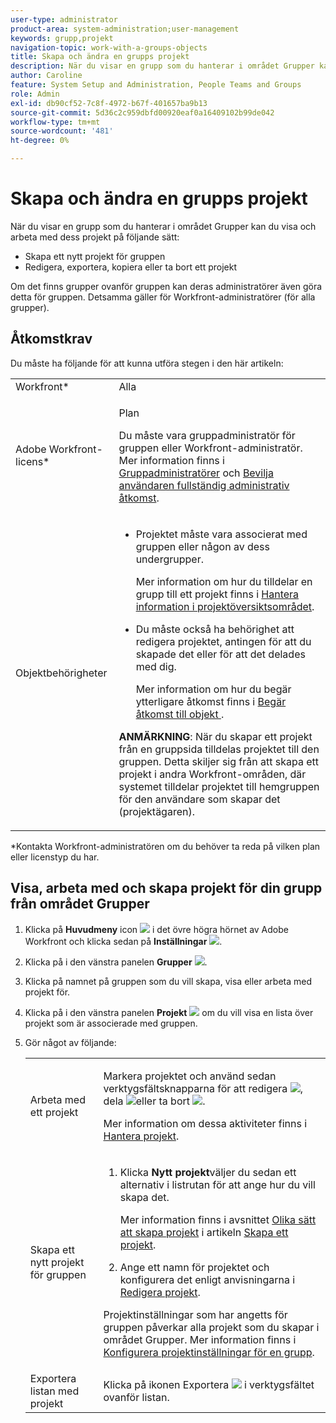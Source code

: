```yaml
---
user-type: administrator
product-area: system-administration;user-management
keywords: grupp,projekt
navigation-topic: work-with-a-groups-objects
title: Skapa och ändra en grupps projekt
description: När du visar en grupp som du hanterar i området Grupper kan du skapa, redigera export, kopiera och ta bort gruppens projekt.
author: Caroline
feature: System Setup and Administration, People Teams and Groups
role: Admin
exl-id: db90cf52-7c8f-4972-b67f-401657ba9b13
source-git-commit: 5d36c2c959dbfd00920eaf0a16409102b99de042
workflow-type: tm+mt
source-wordcount: '481'
ht-degree: 0%

---
```


# Skapa och ändra en grupps projekt

När du visar en grupp som du hanterar i området Grupper kan du visa och arbeta med dess projekt på följande sätt:

* Skapa ett nytt projekt för gruppen
* Redigera, exportera, kopiera eller ta bort ett projekt

Om det finns grupper ovanför gruppen kan deras administratörer även göra detta för gruppen. Detsamma gäller för Workfront-administratörer (för alla grupper).

## Åtkomstkrav

Du måste ha följande för att kunna utföra stegen i den här artikeln:

<table style="table-layout:auto"> 
 <col> 
 <col> 
 <tbody> 
  <tr> 
   <td >Workfront</a>*</td> 
   <td>Alla</td> 
  </tr> 
  <tr> 
   <td>Adobe Workfront-licens</a>*</td> 
   <td> <p>Plan </p> <p>Du måste vara gruppadministratör för gruppen eller Workfront-administratör. Mer information finns i <a href="../../../administration-and-setup/manage-groups/group-roles/group-administrators.md" class="MCXref xref">Gruppadministratörer</a> och <a href="../../../administration-and-setup/add-users/configure-and-grant-access/grant-a-user-full-administrative-access.md" class="MCXref xref">Bevilja användaren fullständig administrativ åtkomst</a>.</p> </td> 
  </tr> 
  <tr> 
   <td role="rowheader">Objektbehörigheter</td> 
   <td> 
    <ul> 
     <li> <p>Projektet måste vara associerat med gruppen eller någon av dess undergrupper. </p> <p>Mer information om hur du tilldelar en grupp till ett projekt finns i <a href="../../../manage-work/projects/manage-projects/understand-project-overview-area.md" class="MCXref xref">Hantera information i projektöversiktsområdet</a>.</p> </li> 
     <li> <p>Du måste också ha behörighet att redigera projektet, antingen för att du skapade det eller för att det delades med dig.</p> <p>Mer information om hur du begär ytterligare åtkomst finns i <a href="../../../workfront-basics/grant-and-request-access-to-objects/request-access.md" class="MCXref xref">Begär åtkomst till objekt </a>.</p> </li> 
    </ul> <p><b>ANMÄRKNING</b>: När du skapar ett projekt från en gruppsida tilldelas projektet till den gruppen. Detta skiljer sig från att skapa ett projekt i andra Workfront-områden, där systemet tilldelar projektet till hemgruppen för den användare som skapar det (projektägaren).</p> </td> 
  </tr> 
 </tbody> 
</table>

&#42;Kontakta Workfront-administratören om du behöver ta reda på vilken plan eller licenstyp du har.

## Visa, arbeta med och skapa projekt för din grupp från området Grupper

1. Klicka på **Huvudmeny** icon ![](assets/main-menu-icon.png) i det övre högra hörnet av Adobe Workfront och klicka sedan på **Inställningar** ![](assets/gear-icon-settings.png).

1. Klicka på i den vänstra panelen **Grupper** ![](assets/groups-icon.png).

1. Klicka på namnet på gruppen som du vill skapa, visa eller arbeta med projekt för.
1. Klicka på i den vänstra panelen **Projekt** ![](assets/projects-in-main-menu.png) om du vill visa en lista över projekt som är associerade med gruppen.

1. Gör något av följande:

   <table style="table-layout:auto"> 
    <col> 
    <col> 
    <tbody> 
     <tr> 
      <td role="rowheader"> <p>Arbeta med ett projekt</p> </td> 
      <td> <p>Markera projektet och använd sedan verktygsfältsknapparna för att redigera <img src="assets/edit-icon.png">, dela <img src="assets/share-icon.png">eller ta bort <img src="assets/delete.png">.</p> <p>Mer information om dessa aktiviteter finns i <a href="../../../manage-work/projects/manage-projects/manage-projects-overview.md" class="MCXref xref">Hantera projekt</a>.</p> </td> 
     </tr> 
     <tr> 
      <td role="rowheader"> <p>Skapa ett nytt projekt för gruppen</p> </td> 
      <td> 
       <ol> 
        <li value="1"> <p>Klicka <strong>Nytt projekt</strong>väljer du sedan ett alternativ i listrutan för att ange hur du vill skapa det. </p> <p>Mer information finns i avsnittet <a href="../../../manage-work/projects/create-projects/create-project.md#ways-to-create-projects" class="MCXref xref">Olika sätt att skapa projekt</a> i artikeln <a href="../../../manage-work/projects/create-projects/create-project.md" class="MCXref xref">Skapa ett projekt</a>.</p> </li> 
        <li value="2">Ange ett namn för projektet och konfigurera det enligt anvisningarna i <a href="../../../manage-work/projects/manage-projects/edit-projects.md" class="MCXref xref">Redigera projekt</a>.</li> 
       </ol> <p> Projektinställningar som har angetts för gruppen påverkar alla projekt som du skapar i området Grupper. Mer information finns i <a href="../../../administration-and-setup/manage-groups/create-and-manage-groups/configure-project-preferences-group.md" class="MCXref xref">Konfigurera projektinställningar för en grupp</a>.</p> </td> 
     </tr> 
     <tr> 
      <td role="rowheader">Exportera listan med projekt</td> 
      <td>Klicka på ikonen Exportera <img src="assets/export.png"> i verktygsfältet ovanför listan.</td> 
     </tr> 
    </tbody> 
   </table>
